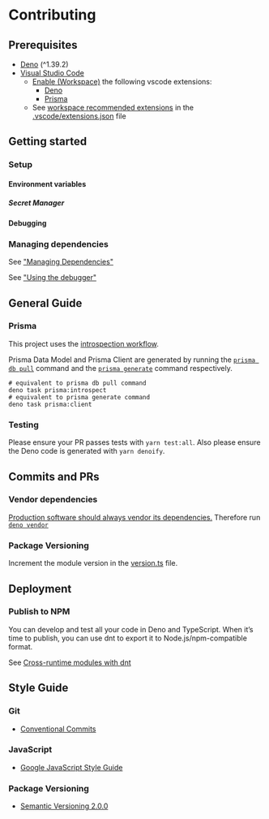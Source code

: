 # Contributing

## Prerequisites

<!-- - Read this repository [wiki]() -->

- [Deno](https://deno.com/) (^1.39.2)
- [Visual Studio Code](https://code.visualstudio.com/)
  - [Enable (Workspace)](https://code.visualstudio.com/docs/editor/extension-marketplace#_enable-an-extension)
    the following vscode extensions:
    - [Deno](https://marketplace.visualstudio.com/items?itemName=denoland.vscode-deno)
    - [Prisma](https://marketplace.visualstudio.com/items?itemName=Prisma.prisma)
  - See
    [workspace recommended extensions](https://code.visualstudio.com/docs/editor/extension-marketplace#_workspace-recommended-extensions)
    in the [.vscode/extensions.json](../.vscode/extensions.json) file

## Getting started

### Setup

#### Environment variables

##### Secret Manager

#### Debugging

### Managing dependencies

See
["Managing Dependencies"](https://docs.deno.com/runtime/tutorials/manage_dependencies)

See
["Using the debugger"](https://docs.deno.com/runtime/manual/references/vscode_deno#using-the-debugger)

## General Guide

### Prisma

This project uses the
[introspection workflow](https://www.prisma.io/docs/orm/prisma-schema/introspection#introspection-workflow).

Prisma Data Model and Prisma Client are generated by running
the [`prisma db pull`](https://www.prisma.io/docs/orm/prisma-schema/introspection#the-prisma-db-pull-command) command and the [`prisma generate`](https://www.prisma.io/docs/orm/reference/prisma-cli-reference#generate) command respectively.

```Shell
# equivalent to prisma db pull command
deno task prisma:introspect
# equivalent to prisma generate command
deno task prisma:client
```

### Testing

Please ensure your PR passes tests with `yarn test:all`. Also please ensure the
Deno code is generated with `yarn denoify`.

## Commits and PRs

### Vendor dependencies

[Production software should always vendor its dependencies.](https://docs.deno.com/runtime/manual/basics/modules#but-what-if-the-host-of-the-url-goes-down-the-source-wont-be-available)
Therefore run [`deno vendor`](https://docs.deno.com/runtime/manual/tools/vendor)

### Package Versioning

Increment the module version in the [version.ts](../version.ts) file.

## Deployment

### Publish to NPM

You can develop and test all your code in Deno and TypeScript. When it’s time to
publish, you can use dnt to export it to Node.js/npm-compatible format.

See
[Cross-runtime modules with dnt](https://docs.deno.com/runtime/manual/advanced/publishing/dnt)

## Style Guide

### Git

- [Conventional Commits](https://www.conventionalcommits.org/en/v1.0.0/)

### JavaScript

- [Google JavaScript Style Guide](https://google.github.io/styleguide/jsguide.html)

### Package Versioning

- [Semantic Versioning 2.0.0](https://semver.org/)

